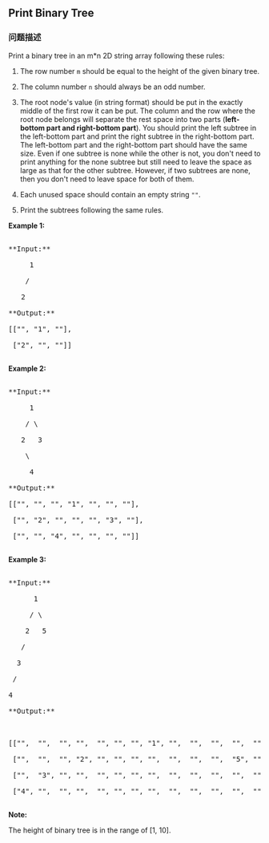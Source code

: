 ## Print Binary Tree  
### 问题描述
Print a binary tree in an m*n 2D string array following these rules: 

1. The row number `m` should be equal to the height of the given binary tree.
1. The column number `n` should always be an odd number.
1. The root node's value (in string format) should be put in the exactly middle of the first row it can be put. The column and the row where the root node belongs will separate the rest space into two parts (**left-bottom part and right-bottom part**). You should print the left subtree in the left-bottom part and print the right subtree in the right-bottom part. The left-bottom part and the right-bottom part should have the same size. Even if one subtree is none while the other is not, you don't need to print anything for the none subtree but still need to leave the space as large as that for the other subtree. However, if two subtrees are none, then you don't need to leave space for both of them. 
1. Each unused space should contain an empty string `""`.
1. Print the subtrees following the same rules.

**Example 1:**<br />
<pre>
**Input:**
     1
    /
   2
**Output:**
[["", "1", ""],
 ["2", "", ""]]
</pre>


**Example 2:**<br />
<pre>
**Input:**
     1
    / \
   2   3
    \
     4
**Output:**
[["", "", "", "1", "", "", ""],
 ["", "2", "", "", "", "3", ""],
 ["", "", "4", "", "", "", ""]]
</pre>


**Example 3:**<br />
<pre>
**Input:**
      1
     / \
    2   5
   / 
  3 
 / 
4 
**Output:**

[["",  "",  "", "",  "", "", "", "1", "",  "",  "",  "",  "", "", ""]
 ["",  "",  "", "2", "", "", "", "",  "",  "",  "",  "5", "", "", ""]
 ["",  "3", "", "",  "", "", "", "",  "",  "",  "",  "",  "", "", ""]
 ["4", "",  "", "",  "", "", "", "",  "",  "",  "",  "",  "", "", ""]]
</pre>


**Note:**
The height of binary tree is in the range of [1, 10].

